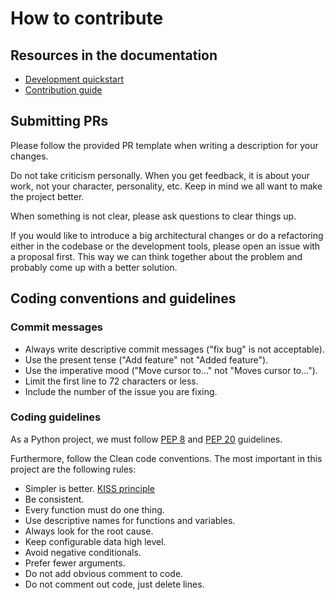 # How to contribute

## Resources in the documentation

* [Development quickstart](https://docs.Otto.org/dev/contribution_guide.html)
* [Contribution guide](https://docs.Otto.org/dev/contribution_guide.html)

## Submitting PRs

Please follow the provided PR template when writing a description for your changes.

Do not take criticism personally. When you get feedback, it is about your work,
not your character, personality, etc. Keep in mind we all want to make the project better.

When something is not clear, please ask questions to clear things up.

If you would like to introduce a big architectural changes or do a refactoring
either in the codebase or the development tools, please open an issue with a proposal
first. This way we can think together about the problem and probably come up
with a better solution.

## Coding conventions and guidelines

### Commit messages

* Always write descriptive commit messages ("fix bug" is not acceptable).
* Use the present tense ("Add feature" not "Added feature").
* Use the imperative mood ("Move cursor to..." not "Moves cursor to...").
* Limit the first line to 72 characters or less.
* Include the number of the issue you are fixing.

### Coding guidelines

As a Python project, we must follow [PEP 8](https://www.python.org/dev/peps/pep-0008/) and [PEP 20](https://www.python.org/dev/peps/pep-0020/) guidelines.

Furthermore, follow the Clean code conventions. The most important
in this project are the following rules:

* Simpler is better. [KISS principle](https://en.wikipedia.org/wiki/KISS_principle)
* Be consistent.
* Every function must do one thing.
* Use descriptive names for functions and variables.
* Always look for the root cause.
* Keep configurable data high level.
* Avoid negative conditionals.
* Prefer fewer arguments.
* Do not add obvious comment to code.
* Do not comment out code, just delete lines.

